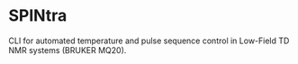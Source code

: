 # SPINtra
CLI for automated temperature and pulse sequence control in Low-Field TD NMR systems (BRUKER MQ20). 
